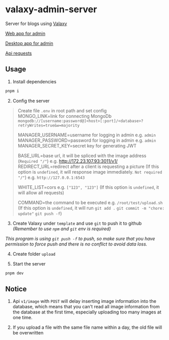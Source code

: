 # valaxy-admin-server

Server for blogs using [Valaxy](https://github.com/YunYouJun/valaxy)

[Web app for admin](https://github.com/Rotten-LKZ/valaxy-admin-web)

[Desktop app for admin](https://github.com/Rotten-LKZ/valaxy-admin-desktop)

[Api requests](https://github.com/Rotten-LKZ/valaxy-admin-server-api)

## Usage

1. Install dependencies 

```bash
pnpm i
```

2. Config the server

> Create file `.env` in root path and set config<br/>
> MONGO_LINK=link for connecting MongoDb `mongodb://[username:password@]<host>[:port]/<database>?retryWrites=true&w=majority`<br/>
> 
> MANAGER_USERNAME=username for logging in admin e.g. `admin`<br/>
> MANAGER_PASSWORD=password for logging in admin e.g. `admin`<br/>
> MANAGER_SECRET_KEY=secret key for generating JWT<br/>
> 
> BASE_URL=base url, it will be spliced with the image address (`Required "/"`) e.g. http://172.23.107.93:3011/v1/<br/>
> REDIRECT_URL=redirect after a client is requesting a picture (If this option is `undefined`, it will response image immediately. `Not required "/"`) e.g. `http://127.0.0.1:6543`<br/>
>
> WHITE_LIST=cors e.g. `["123", "123"]` (If this option is `undefined`, it will allow all requests)<br/>
>
> COMMAND=the command to be executed e.g. `/root/test/upload.sh` (If this option is `undefined`, it will run `git add .` `git commit -m "chore: update"` `git push -f`)


3. Create Valaxy under `template` and use `git` to push it to github *(Remember to use `npm` and `git` env is required)*

  *This program is using `git push -f` to push, so make sure that you have permission to force push and there is no conflict to avoid data loss.*

4. Create folder `upload`

5. Start the server

```bash
pnpm dev
```

## Notice

1. Api `v1/image` with `POST` will delay inserting image information into the database, which means that you can't read all image information from the database at the first time, especially uploading too many images at one time.

2. If you upload a file with the same file name within a day, the old file will be overwritten

